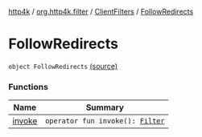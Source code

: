 [http4k](../../../index.md) / [org.http4k.filter](../../index.md) / [ClientFilters](../index.md) / [FollowRedirects](./index.md)

# FollowRedirects

`object FollowRedirects` [(source)](https://github.com/http4k/http4k/blob/master/http4k-core/src/main/kotlin/org/http4k/filter/ClientFilters.kt#L73)

### Functions

| Name | Summary |
|---|---|
| [invoke](invoke.md) | `operator fun invoke(): `[`Filter`](../../../org.http4k.core/-filter/index.md) |

